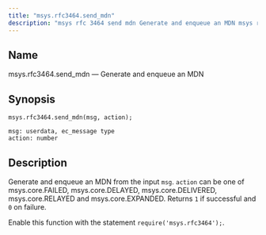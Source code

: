 ```yaml
---
title: "msys.rfc3464.send_mdn"
description: "msys rfc 3464 send mdn Generate and enqueue an MDN msys rfc 3464 send mdn msg action Generate and enqueue an MDN from the input msg action can be one of msys core FAILED msys core DELAYED msys core DELIVERED msys core RELAYED and msys core EXPANDED Returns 1 if..."
---
```


<a name="lua.ref.msys.rfc3464.send_mdn"></a> 
## Name

msys.rfc3464.send_mdn — Generate and enqueue an MDN

<a name="idp18376496"></a> 
## Synopsis

`msys.rfc3464.send_mdn(msg, action);`

```
msg: userdata, ec_message type
action: number
```
<a name="idp18379504"></a> 
## Description

Generate and enqueue an MDN from the input `msg`. `action` can be one of msys.core.FAILED, msys.core.DELAYED, msys.core.DELIVERED, msys.core.RELAYED and msys.core.EXPANDED. Returns `1` if successful and `0` on failure.

Enable this function with the statement `require('msys.rfc3464');`.